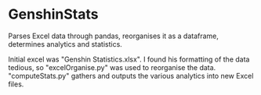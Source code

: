# GenshinStats
Parses Excel data through pandas, reorganises it as a dataframe, determines analytics and statistics. 

Initial excel was "Genshin Statistics.xlsx". I found his formatting of the data tedious, so "excelOrganise.py" was used to reorganise the data. "computeStats.py" gathers and outputs the various analytics into new Excel files. 
